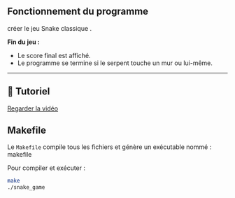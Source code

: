 

## Fonctionnement du programme

 créer le jeu Snake classique .  

 **Fin du jeu :**  
   - Le score final est affiché.  
   - Le programme se termine si le serpent touche un mur ou lui-même.

---

## 🎥 Tutoriel
[Regarder la vidéo](./snake.mp4)


## Makefile

Le `Makefile` compile tous les fichiers et génère un exécutable nommé :  makefile

Pour compiler et exécuter :  
```bash
make
./snake_game


